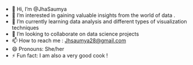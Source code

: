- 👋 Hi, I’m @JhaSaumya
- 👀 I’m interested in gaining valuable insights from the world of data .
- 🌱 I’m currently learning data analysis and different types of visualization techniques 
- 💞️ I’m looking to collaborate on data science projects 
- 📫 How to reach me : Jhsaumya28@gmail.com
- 😄 Pronouns: She/her
- ⚡ Fun fact: I am also a very good cook !

<!---
JhaSaumya/JhaSaumya is a ✨ special ✨ repository because its `README.md` (this file) appears on your GitHub profile.
You can click the Preview link to take a look at your changes.
--->
